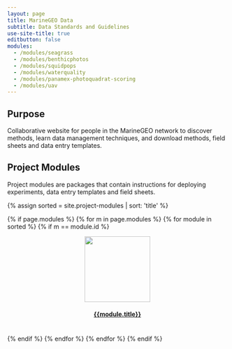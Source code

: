 ```yaml
---
layout: page
title: MarineGEO Data
subtitle: Data Standards and Guidelines
use-site-title: true
editbutton: false
modules:
  - /modules/seagrass
  - /modules/benthicphotos
  - /modules/squidpops
  - /modules/waterquality
  - /modules/panamex-photoquadrat-scoring
  - /modules/uav
---
```


## Purpose

Collaborative website for people in the MarineGEO network to discover methods, learn data management techniques, and download methods, field sheets and data entry templates.

## Project Modules

Project modules are packages that contain instructions for deploying experiments, data entry templates and field sheets.

{% assign sorted = site.project-modules | sort: 'title' %}

{% if page.modules %}
  {% for m in page.modules %}
  {% for module in sorted %}
    {% if m == module.id  %}
<div class="col-md-3 col-sm-4 col-xs-6" style="height: 225px;">
  <a href="{{site.baseurl}}{{module.url}}">
  <div>
    <img src="{{module.thumbnail }}" class="img-responsive" style="height: 150px; position: relative; left: 50%; top: 50%; margin-left: -75px;">
  </div>
  <div>
 <h4 style="text-align:center; vertical-align: bottom;">{{module.title}}</h4>
 </div>
      </a>
</div>
    {% endif %}
  {% endfor %}
  {% endfor %}
{% endif %}
